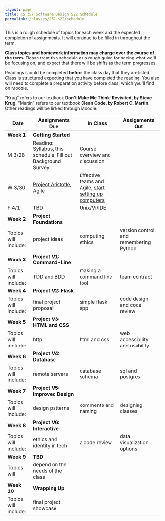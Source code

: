```yaml
---
layout: page
title: CS 257 Software Design S22 Schedule
permalink: /classes/257-s22/schedule
---
```


This is a rough schedule of topics for each week and the expected completion of assignments.
It will continue to be filled in throughout the term.  

**Class topics and homework information may change over the course of the term.** Please treat this schedule as a rough guide for seeing what we'll be focusing on, and expect that there will be shifts as the term progresses.

Readings should be completed **before** the class day that they are listed. Class is structured expecting that you have completed the reading. You also will need to complete a preparation activity before class, which you'll find on Moodle.

"Krug" refers to our textbook **Don't Make Me Think! Revisited, by Steve Krug**.
"Martin" refers to our textbook **Clean Code, by Robert C. Martin**.
Other readings will be linked through Moodle.

| Date	| Assignments Due	| In Class |	Assignments Out |
| ------- | --------------- | ------------- | -------------- |
| **Week 1** | **Getting Started** |  | |
| M 3/28 | Reading: [Syllabus](syllabus), this schedule; Fill out Background Survey| Course overview and discussion|  |
| W 3/30 | [Project Aristotle](https://rework.withgoogle.com/print/guides/5721312655835136/), [Agile](https://medium.com/shecancode/an-introduction-to-agile-software-development-914339dcec66) | Effective teams and Agile, [start setting up computers](/classes/257-s22/getting-started) |  |
| F 4/1 | TBD | Unix/Vi/IDE | |
| **Week 2** | **Project Foundations** | | |
| Topics will include: | project ideas | computing ethics | version control and remembering Python |
| **Week 3** | **Project V1: Command-Line** | | |
| Topics will include: | TDD and BDD | making a command line tool | team contract |
| **Week 4** | **Project V2: Flask** | | |
| Topics will include: | final project proposal | simple flask app | code design and code review |
| **Week 5** | **Project V3: HTML and CSS** | | |
| Topics will include: | http | html and css | web accessibility and usability |
| **Week 6** | **Project V4: Database** | | |
| Topics will include: | remote servers| database schema | sql and postgres |
| **Week 7** | **Project V5: Improved Design** | | |
| Topics will include: | design patterns| comments and naming | designing classes |
| **Week 8** | **Project V6: Interactive** | | |
| Topics will include: | ethics and identity in tech| a code review | data visualization options |
| **Week 9** | **TBD** | | |
| Topics will | depend on the needs of the class | | |
| **Week 10** | **Wrapping Up** | | |
| Topics will include: | final project showcase | | |

